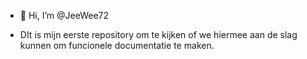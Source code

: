 - 👋 Hi, I’m @JeeWee72

- DIt is mijn eerste repository om te kijken of we hiermee aan de slag kunnen om funcionele documentatie te maken.

<!---
JeeWee72/JeeWee72 is a ✨ special ✨ repository because its `README.md` (this file) appears on your GitHub profile.
You can click the Preview link to take a look at your changes.
--->
